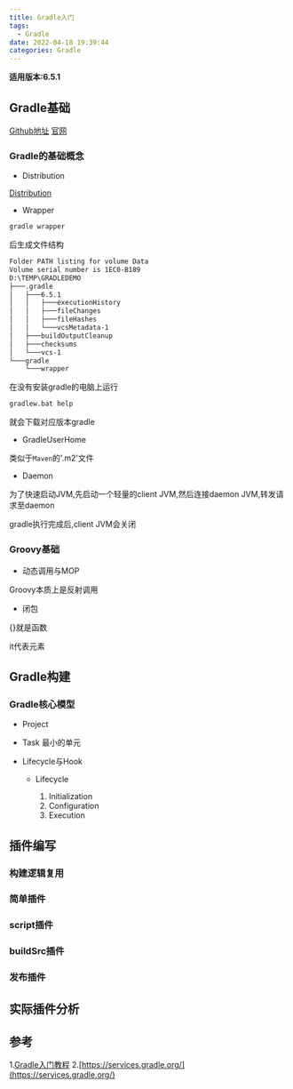 ```yaml
---
title: Gradle入门
tags:
  - Gradle
date: 2022-04-18 19:39:44
categories: Gradle
---
```


**适用版本:6.5.1**

## Gradle基础

[Github地址](https://github.com/gradle/gradle)
[官网](https://gradle.org/)

### Gradle的基础概念

- Distribution

[Distribution](https://services.gradle.org/distributions/)

- Wrapper

```bash
gradle wrapper
```

后生成文件结构

```txt
Folder PATH listing for volume Data
Volume serial number is 1EC0-B189
D:\TEMP\GRADLEDEMO
├───.gradle
│   ├───6.5.1
│   │   ├───executionHistory
│   │   ├───fileChanges
│   │   ├───fileHashes
│   │   └───vcsMetadata-1
│   ├───buildOutputCleanup
│   ├───checksums
│   └───vcs-1
└───gradle
    └───wrapper
```

在没有安装gradle的电脑上运行

```bash
gradlew.bat help
```

就会下载对应版本gradle

- GradleUserHome

类似于`Maven`的'.m2'文件

- Daemon

为了快速启动JVM,先启动一个轻量的client JVM,然后连接daemon JVM,转发请求至daemon

gradle执行完成后,client JVM会关闭

### Groovy基础

- 动态调用与MOP

Groovy本质上是反射调用

- 闭包

{}就是函数

it代表元素

## Gradle构建

### Gradle核心模型

- Project

- Task
  最小的单元

- Lifecycle与Hook

  - Lifecycle

    1. Initialization
    2. Configuration
    3. Execution

## 插件编写

### 构建逻辑复用

### 简单插件

### script插件

### buildSrc插件

### 发布插件

## 实际插件分析

## 参考

1.[Gradle入门教程](https://www.bilibili.com/video/BV1DE411Z7nt)
2.[https://services.gradle.org/](https://services.gradle.org/)